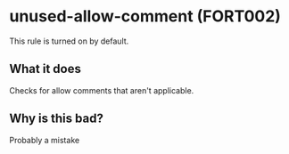 # unused-allow-comment (FORT002)
This rule is turned on by default.

## What it does
Checks for allow comments that aren't applicable.

## Why is this bad?
Probably a mistake